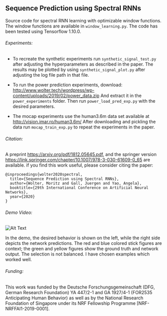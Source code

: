Sequence Prediction using Spectral RNNs
------------------------------------
Source code for spectral RNN learning with optimizable window functions.
The window functions are available in `window_learning.py`.
The code has been tested using Tensorflow 1.10.0.

###### Experiments:

 - To recreate the synthetic experiments run `synthetic_signal_test.py` after adjusting the hyperparameters as described in the paper.
   The results may be plotted by using `synthetic_signal_plot.py` after adjusting the log file path in that file.

 - To run the power prediction experiments, download:
   http://www.wolter.tech/wordpress/wp-content/uploads/2019/02/power_data.zip
   And extract it in the `power_experiments` folder. Then run `power_load_pred_exp.py`
   with the desired parameters.

 - The mocap experiments use the human3.6m data set available at
   http://vision.imar.ro/human3.6m/
   After downloading and pickling the data run `mocap_train_exp.py` to repeat the experiments in the paper.
 

###### Citation:
A preprint https://arxiv.org/pdf/1812.05645.pdf, and the springer version
https://link.springer.com/chapter/10.1007/978-3-030-61609-0_65 are available.
if you find this work useful, please consider citing the paper:
```
@inproceedings{wolter2020spectral,
  title={Sequence Prediction using Spectral RNNs},
  author={Wolter, Moritz and Gall, Juergen and Yao, Angela},
  booktitle={29th International Conference on Artificial Neural Networks},
  year={2020}
}
```

###### Demo Video:
![Alt Text](demo.gif)

In the demo, the desired behavior is shown on the left, while the right side depicts the network predictions.
The red and blue colored stick figures are context; the green and yellow figures show the ground truth and network output. The selection is not balanced. I have chosen examples which worked well.

###### Funding:
This work was funded by the Deutsche Forschungsgemeinschaft (DFG, German Research Foundation) YA 447/2-1 and GA 1927/4-1 (FOR2535 Anticipating Human Behavior) as well as by the National Research Foundation of Singapore under its NRF Fellowship Programme [NRF-NRFFAI1-2019-0001].
